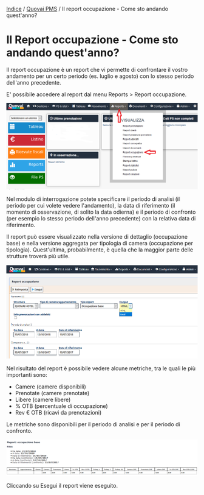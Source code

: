 [Indice](index.md) / [Quovai PMS](quovai-pms-it.md) / Il report occupazione - Come sto andando quest'anno?


# Il Report occupazione - Come sto andando quest'anno?

Il report occupazione è un report che vi permette di confrontare il vostro andamento per un certo periodo (es. luglio e agosto) con lo stesso periodo dell'anno precedente.

E' possibile accedere al report dal menu Reports > Report occupazione.

![](images/report-occupazione-001.png)

Nel modulo di interrogazione potete specificare il periodo di analisi (il periodo per cui volete vedere l'andamento), la data di riferimento (il momento di osservazione, di solito la data odierna) e il periodo di confronto (per esempio lo stesso periodo dell'anno precedente) con la relativa data di riferimento.

Il report può essere visualizzato nella versione di dettaglio (occupazione base) e nella versione aggregata per tipologia di camera (occupazione per tipologia). Quest'ultima, probabilmente, è quella che la maggior parte delle strutture troverà più utile.

![](images/report-occupazione-002.png)

Nel risultato del report è possibile vedere alcune metriche, tra le quali le più importanti sono:

-   Camere (camere disponibili)
-   Prenotate (camere prenotate)
-   Libere (camere libere)
-   % OTB (percentuale di occupazione)
-   Rev € OTB (ricavi da prenotazioni)

Le metriche sono disponibili per il periodo di analisi e per il periodo di confronto.

![](images/report-occupazione-003.png)

Cliccando su Esegui il report viene eseguito.